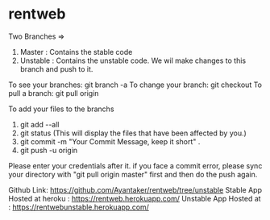 # rentweb

Two Branches =>
1. Master : Contains the stable code
2. Unstable : Contains the unstable code. We wil make changes to this branch and push to it.

To see your branches: git branch -a
To change your branch: git checkout <branchname>
To pull a branch: git pull origin <branchname>

To add your files to the branchs
1. git add --all 
2. git status (This will display the files that have been affected by you.) 
3. git commit -m "Your Commit Message, keep it short" . 
4. git push -u origin <branchname> 


Please enter your credentials after it. 
if you face a commit error, please sync your directory with "git pull origin master" first and then do the push again.

Github Link: https://github.com/Ayantaker/rentweb/tree/unstable
Stable App Hosted at heroku : https://rentweb.herokuapp.com/ 
Unstable App Hosted at : https://rentwebunstable.herokuapp.com/